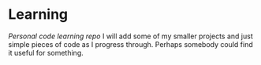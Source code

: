 # Learning
*Personal code learning repo*
I will add some of my smaller projects and just simple pieces of code as I progress through. Perhaps somebody could find it useful for something.
